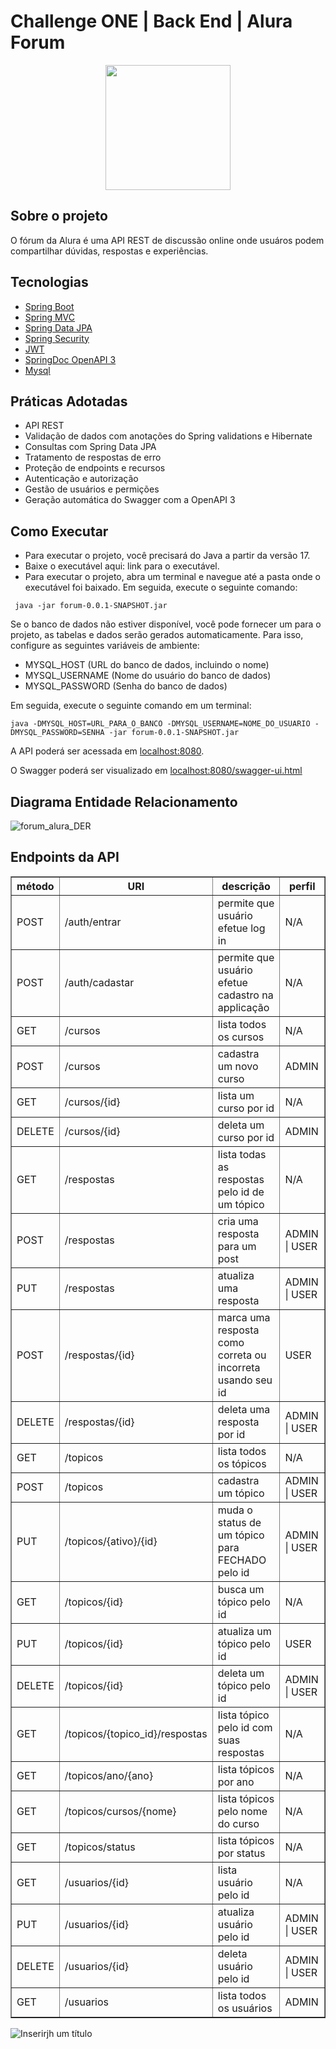 # Challenge ONE | Back End | Alura Forum 

<p align="center" >
     <img width="200" heigth="200" src="https://user-images.githubusercontent.com/78982435/209698701-28dedb2e-855b-44b2-8872-afa45e3b35aa.png">
</p>


## Sobre o projeto
O fórum da Alura é uma API REST de discussão online onde usuáros podem compartilhar dúvidas, respostas e experiências.
## Tecnologias
- [Spring Boot](https://spring.io/projects/spring-boot)
- [Spring MVC](https://docs.spring.io/spring-framework/reference/web/webmvc.html)
- [Spring Data JPA](https://spring.io/projects/spring-data-jpa)
- [Spring Security](https://spring.io/projects/spring-security)
- [JWT](https://jwt.io/)
- [SpringDoc OpenAPI 3](https://springdoc.org/)
- [Mysql](https://dev.mysql.com/downloads/)

## Práticas Adotadas
- API REST
- Validação de dados com anotações do Spring validations e Hibernate
- Consultas com Spring Data JPA
- Tratamento de respostas de erro
- Proteção de endpoints e recursos
- Autenticação e autorização
- Gestão de usuários e permições
- Geração automática do Swagger com a OpenAPI 3
## Como Executar
- Para executar o projeto, você precisará do Java a partir da versão 17.
- Baixe o executável aqui: link para o executável.
- Para executar o projeto, abra um terminal e navegue até a pasta onde o executável foi baixado. Em seguida, execute o seguinte comando:

```
 java -jar forum-0.0.1-SNAPSHOT.jar 
```
Se o banco de dados não estiver disponível, você pode fornecer um para o projeto, as tabelas e dados serão gerados automaticamente. Para isso, configure as seguintes variáveis de ambiente:

- MYSQL_HOST (URL do banco de dados, incluindo o nome)
- MYSQL_USERNAME (Nome do usuário do banco de dados)
- MYSQL_PASSWORD (Senha do banco de dados)

Em seguida, execute o seguinte comando em um terminal:
```
java -DMYSQL_HOST=URL_PARA_O_BANCO -DMYSQL_USERNAME=NOME_DO_USUARIO -DMYSQL_PASSWORD=SENHA -jar forum-0.0.1-SNAPSHOT.jar 
```
A API poderá ser acessada em [localhost:8080](http://localhost:8080).

O Swagger poderá ser visualizado em [localhost:8080/swagger-ui.html](http://localhost:8080/swagger-ui.html)

## Diagrama Entidade Relacionamento
![forum_alura_DER](https://github.com/wesley-brwno/challenge-one-forum-alura/assets/84514966/e3c0e9ee-1439-4c12-a537-5cb99c92bdf2)

## Endpoints da API
<table border="1">
    <tr>
        <th>método</th>
        <th>URI</th>
        <th>descrição</th>
        <th>perfil</th>
    </tr>
    <tr>
        <td>POST</td>
        <td>/auth/entrar</td>
        <td>permite que usuário efetue log in</td>
        <td>N/A</td>
    </tr>
    <tr>
        <td>POST</td>
        <td>/auth/cadastar</td>
        <td>permite que usuário efetue cadastro na applicação</td>
        <td>N/A</td>
    </tr>
    <tr>
        <td>GET</td>
        <td>/cursos</td>
        <td>lista todos os cursos</td>
        <td>N/A</td>
    </tr>
    <tr>
        <td>POST</td>
        <td>/cursos</td>
        <td>cadastra um novo curso</td>
        <td>ADMIN</td>
    </tr>
    <tr>
        <td>GET</td>
        <td>/cursos/{id}</td>
        <td>lista um curso por id</td>
        <td>N/A</td>
    </tr>
    <tr>
        <td>DELETE</td>
        <td>/cursos/{id}</td>
        <td>deleta um curso por id</td>
        <td>ADMIN</td>
    </tr>
    <tr>
        <td>GET</td>
        <td>/respostas</td>
        <td>lista todas as respostas pelo id de um tópico</td>
        <td>N/A</td>
    </tr>
    <tr>
        <td>POST</td>
        <td>/respostas</td>
        <td>cria uma resposta para um post</td></td>
        <td>ADMIN | USER</td>
    </tr>
    <tr>
        <td>PUT</td>
        <td>/respostas</td>
        <td>atualiza uma resposta</td>
        <td>ADMIN | USER</td>
    </tr>
    <tr>
        <td>POST</td>
        <td>/respostas/{id}</td>
        <td>marca uma resposta como correta ou incorreta usando seu id</td>
        <td>USER</td>
    </tr>
    <tr>
        <td>DELETE</td>
        <td>/respostas/{id}</td>
        <td>deleta uma resposta por id</td>
        <td>ADMIN | USER</td>
    </tr>
    <tr>
        <td>GET</td>
        <td>/topicos</td>
        <td>lista todos os tópicos</td>
        <td>N/A</td>
    </tr>
    <tr>
        <td>POST</td>
        <td>/topicos</td>
        <td>cadastra um tópico</td>
        <td>ADMIN | USER</td>
    </tr>
    <tr>
        <td>PUT</td>
        <td>/topicos/{ativo}/{id}</td>
        <td>muda o status de um tópico para FECHADO pelo id</td>
        <td>ADMIN | USER</td>
    </tr>
    <tr>
        <td>GET</td>
        <td>/topicos/{id}</td>
        <td>busca um tópico pelo id</td>
        <td>N/A</td>
    </tr>
    <tr>
        <td>PUT</td>
        <td>/topicos/{id}</td>
        <td>atualiza um tópico pelo id</td>
        <td>USER</td>
    </tr>
    <tr>
        <td>DELETE</td>
        <td>/topicos/{id}</td>
        <td>deleta um tópico pelo id</td>
        <td>ADMIN | USER</td>
    </tr>
    <tr>
        <td>GET</td>
        <td>/topicos/{topico_id}/respostas</td>
        <td>lista tópico pelo id com suas respostas</td>
        <td>N/A</td>
    </tr>
    <tr>
        <td>GET</td>
        <td>/topicos/ano/{ano}</td>
        <td>lista tópicos por ano</td>
        <td>N/A</td>
    </tr>
    <tr>
        <td>GET</td>
        <td>/topicos/cursos/{nome}</td>
        <td>lista tópicos pelo nome do curso</td>
        <td>N/A</td>
    </tr>
    <tr>
        <td>GET</td>
        <td>/topicos/status</td>
        <td>lista tópicos por status</td>
        <td>N/A</td>
    </tr>
    <tr>
        <td>GET</td>
        <td>/usuarios/{id}</td>
        <td>lista usuário pelo id</td>
        <td>N/A</td>
    </tr>
    <tr>
        <td>PUT</td>
        <td>/usuarios/{id}</td>
        <td>atualiza usuário pelo id</td>
        <td>ADMIN | USER</td>
    </tr>
    <tr>
        <td>DELETE</td>
        <td>/usuarios/{id}</td>
        <td>deleta usuário pelo id</td>
        <td>ADMIN | USER</td>
    </tr>
    <tr>
        <td>GET</td>
        <td>/usuarios</td>
        <td>lista todos os usuários</td>
        <td>ADMIN</td>
    </tr>
</table>

![Inserirjh um título](https://user-images.githubusercontent.com/101230741/188219675-46a897f5-7a17-4593-b026-088bc6afd7b9.png)
